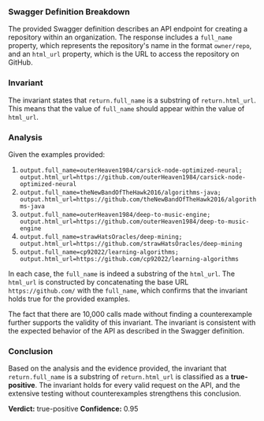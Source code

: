### Swagger Definition Breakdown
The provided Swagger definition describes an API endpoint for creating a repository within an organization. The response includes a `full_name` property, which represents the repository's name in the format `owner/repo`, and an `html_url` property, which is the URL to access the repository on GitHub.

### Invariant
The invariant states that `return.full_name` is a substring of `return.html_url`. This means that the value of `full_name` should appear within the value of `html_url`.

### Analysis
Given the examples provided:
1. `output.full_name=outerHeaven1984/carsick-node-optimized-neural; output.html_url=https://github.com/outerHeaven1984/carsick-node-optimized-neural`
2. `output.full_name=theNewBandOfTheHawk2016/algorithms-java; output.html_url=https://github.com/theNewBandOfTheHawk2016/algorithms-java`
3. `output.full_name=outerHeaven1984/deep-to-music-engine; output.html_url=https://github.com/outerHeaven1984/deep-to-music-engine`
4. `output.full_name=strawHatsOracles/deep-mining; output.html_url=https://github.com/strawHatsOracles/deep-mining`
5. `output.full_name=cp92022/learning-algorithms; output.html_url=https://github.com/cp92022/learning-algorithms`

In each case, the `full_name` is indeed a substring of the `html_url`. The `html_url` is constructed by concatenating the base URL `https://github.com/` with the `full_name`, which confirms that the invariant holds true for the provided examples.

The fact that there are 10,000 calls made without finding a counterexample further supports the validity of this invariant. The invariant is consistent with the expected behavior of the API as described in the Swagger definition.

### Conclusion
Based on the analysis and the evidence provided, the invariant that `return.full_name` is a substring of `return.html_url` is classified as a **true-positive**. The invariant holds for every valid request on the API, and the extensive testing without counterexamples strengthens this conclusion. 

**Verdict:** true-positive
**Confidence:** 0.95
